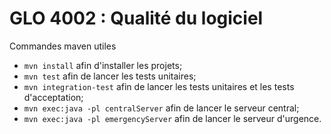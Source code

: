 GLO 4002 : Qualité du logiciel
==============================

Commandes maven utiles
* `mvn install` afin d'installer les projets;
* `mvn test` afin de lancer les tests unitaires;
* `mvn integration-test` afin de lancer les tests unitaires et les tests d'acceptation;
* `mvn exec:java -pl centralServer` afin de lancer le serveur central;
* `mvn exec:java -pl emergencyServer` afin de lancer le serveur d'urgence.
